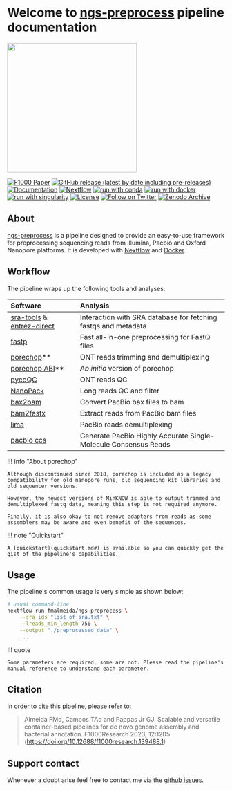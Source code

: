 # Welcome to <u>ngs-preprocess</u> pipeline documentation

<img src="./lab_logo.png" width="300px">

[![F1000 Paper](https://img.shields.io/badge/Citation%20F1000-10.12688/f1000research.139488.1-orange)](https://doi.org/10.12688/f1000research.139488.1)
[![GitHub release (latest by date including pre-releases)](https://img.shields.io/github/v/release/fmalmeida/ngs-preprocess?include_prereleases&label=Latest%20release)](https://github.com/fmalmeida/ngs-preprocess/releases)
[![Documentation](https://img.shields.io/badge/Documentation-readthedocs-brightgreen)](https://ngs-preprocess.readthedocs.io/en/latest/?badge=latest)
[![Nextflow](https://img.shields.io/badge/nextflow%20DSL2-%E2%89%A521.10.3-23aa62.svg?labelColor=000000)](https://www.nextflow.io/)
[![run with conda](http://img.shields.io/badge/run%20with-conda-3EB049?labelColor=000000&logo=anaconda)](https://docs.conda.io/en/latest/)
[![run with docker](https://img.shields.io/badge/run%20with-docker-0db7ed?labelColor=000000&logo=docker)](https://www.docker.com/)
[![run with singularity](https://img.shields.io/badge/run%20with-singularity-1d355c.svg?labelColor=000000)](https://sylabs.io/docs/)
[![License](https://img.shields.io/badge/License-GPL%203-black)](https://github.com/fmalmeida/ngs-preprocess/blob/master/LICENSE)
[![Follow on Twitter](http://img.shields.io/badge/twitter-%40fmarquesalmeida-1DA1F2?labelColor=000000&logo=twitter)](https://twitter.com/fmarquesalmeida)
[![Zenodo Archive](https://img.shields.io/badge/Zenodo-Archive-blue)](https://doi.org/10.5281/zenodo.3451405)

## About

[ngs-preprocess](https://github.com/fmalmeida/ngs-preprocess) is a pipeline designed to provide an easy-to-use framework for preprocessing sequencing reads from Illumina, Pacbio and Oxford Nanopore platforms. It is developed with [Nextflow](https://www.nextflow.io/docs/latest/index.html) and [Docker](https://www.docker.com/).

## Workflow

The pipeline wraps up the following tools and analyses:

| Software | Analysis |
| :------- | :------- |
| [sra-tools](https://github.com/ncbi/sra-tools) & [entrez-direct](https://anaconda.org/bioconda/entrez-direct) | Interaction with SRA database for fetching fastqs and metadata |
| [fastp](https://github.com/OpenGene/fastp) | Fast all-in-one preprocessing for FastQ files |
| [porechop](https://github.com/rrwick/Porechop)** | ONT reads trimming and demultiplexing |
| [porechop ABI](https://github.com/bonsai-team/Porechop_ABI)** | *Ab initio* version of porechop |
| [pycoQC](https://github.com/tleonardi/pycoQC) | ONT reads QC |
| [NanoPack](https://github.com/wdecoster/nanopack) | Long reads QC and filter |
| [bax2bam](https://anaconda.org/bioconda/bax2bam) | Convert PacBio bax files to bam |
| [bam2fastx](https://github.com/PacificBiosciences/pbtk#bam2fastx) | Extract reads from PacBio bam files |
| [lima](https://github.com/PacificBiosciences/barcoding) | PacBio reads demultiplexing |
| [pacbio ccs](https://ccs.how/) | Generate PacBio Highly Accurate Single-Molecule Consensus Reads |

!!! info "About porechop"

    Although discontinued since 2018, porechop is included as a legacy compatibility for old nanopore runs, old sequencing kit libraries and old sequencer versions.
    
    However, the newest versions of MinKNOW is able to output trimmed and demultiplexed fastq data, meaning this step is not required anymore.

    Finally, it is also okay to not remove adapters from reads as some assemblers may be aware and even benefit of the sequences.

!!! note "Quickstart"

    A [quickstart](quickstart.md#) is available so you can quickly get the gist of the pipeline's capabilities.

## Usage

The pipeline's common usage is very simple as shown below:

```bash
# usual command-line
nextflow run fmalmeida/ngs-preprocess \
    --sra_ids "list_of_sra.txt" \
    --lreads_min_length 750 \
    --output "./preprocessed_data" \
    ...
```

!!! quote

    Some parameters are required, some are not. Please read the pipeline's manual reference to understand each parameter.

## Citation

In order to cite this pipeline, please refer to:

> Almeida FMd, Campos TAd and Pappas Jr GJ. Scalable and versatile container-based pipelines for de novo genome assembly and bacterial annotation. F1000Research 2023, 12:1205 (<https://doi.org/10.12688/f1000research.139488.1>)

## Support contact

Whenever a doubt arise feel free to contact me via the [github issues](https://github.com/fmalmeida/ngs-preprocess/issues).
